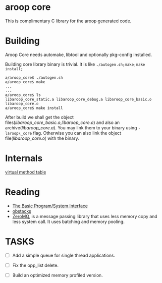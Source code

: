 aroop core
===========

This is complimentary C library for the aroop generated code.

Building
========

Aroop Core needs automake, libtool and optionally pkg-config installed.

Building core library binary is trivial. It is like `./autogen.sh;make;make install;`

```
a/aroop_core$ ./autogen.sh
a/aroop_core$ make
...
...
a/aroop_core$ ls
libaroop_core_static.a libaroop_core_debug.a libaroop_core_basic.o  libaroop_core.o 
a/aroop_core$ make install
```

After build we shall get the object files(*libaroop_core_basic.o*,*libaroop_core.o*) and also an archive(*libaroop_core.a*). You may link them to your binary using `-laroop\_core` flag. Otherwise you can also link the object file(*libaroop_core.o*) with the binary.

Internals
==========

[virtual method table](http://en.wikipedia.org/wiki/Virtual_method_table)

Reading
========

- [The Basic Program/System Interface](http://ftp.gnu.org/old-gnu/Manuals/glibc-2.2.3/html_chapter/libc_25.html)
- [obstacks](http://www.gnu.org/software/libc/manual/html_node/Obstacks.html#Obstacks)
- [ZeroMQ](http://aosabook.org/en/zeromq.html), is a message passing library that uses less memory copy and less system call. It uses batching and memory pooling.

TASKS
=====

- [ ] Add a simple queue for single thread applications.
- [ ] Fix the opp_list delete.
- [ ] Build an optimized memory profiled version.

